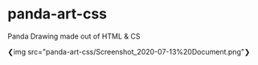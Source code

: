 # panda-art-css
Panda Drawing made out of HTML &amp; CS

❮img src="panda-art-css/Screenshot_2020-07-13%20Document.png"❯
